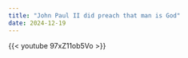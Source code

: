 ```yaml
---
title: "John Paul II did preach that man is God"
date: 2024-12-19
---
```


{{< youtube 97xZ11ob5Vo >}}
